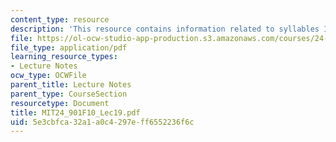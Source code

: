 ```yaml
---
content_type: resource
description: 'This resource contains information related to syllables II: sonority. '
file: https://ol-ocw-studio-app-production.s3.amazonaws.com/courses/24-901-language-and-its-structure-i-phonology-fall-2010/5e3cbfca32a1a0c4297eff6552236f6c_MIT24_901F10_Lec19.pdf
file_type: application/pdf
learning_resource_types:
- Lecture Notes
ocw_type: OCWFile
parent_title: Lecture Notes
parent_type: CourseSection
resourcetype: Document
title: MIT24_901F10_Lec19.pdf
uid: 5e3cbfca-32a1-a0c4-297e-ff6552236f6c
---
```

